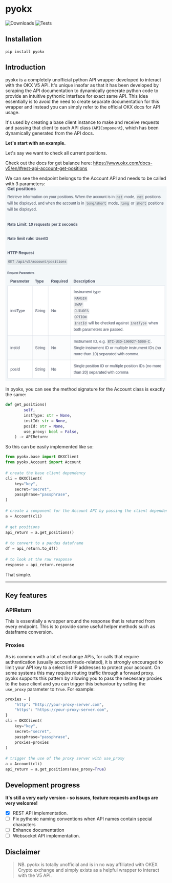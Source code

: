 # pyokx 
![Downloads](https://img.shields.io/pypi/dm/pyokx)
![Tests](https://github.com/nicelgueta/pyokx/actions/workflows/pyokx.yml/badge.svg)
## Installation

```shell
pip install pyokx
```

## Introduction

pyokx is a completely unofficial python API wrapper developed to interact with the OKX V5 API. 
It's unique insofar as that it has been developed by scraping the API documentation to dynamically generate python code to provide an intuitive
pythonic interface for exact same API. This idea essentially is to avoid the need to create separate documentation for this wrapper and instead you can simply refer to the official OKX docs for API usage.

It's used by creating a base client instance to make and receive requests and passing that client to each API class (`APIComponent`), which has been dynamically generated from the API docs.


**Let's start with an example.**

Let's say we want to check all current positions.

Check out the docs for get balance here: https://www.okx.com/docs-v5/en/#rest-api-account-get-positions

We can see the endpoint belongs to the Account API and needs to be called with 3 parameters:
![OKX-docs](get-pos.png)

In pyokx, you can see the method signature for the Account class is exactly the same:
```python
def get_positions(
        self,
        instType: str = None,
        instId: str = None,
        posId: str = None,
        use_proxy: bool = False,
    ) -> APIReturn:
```

So this can be easily implemented like so:

```python
from pyokx.base import OKXClient
from pyokx.Account import Account

# create the base client dependency
cli = OKXClient(
    key="key",
    secret="secret",
    passphrase="passphrase",
)

# create a component for the Account API by passing the client dependency
a = Account(cli)

# get positions
api_return = a.get_positions()

# to convert to a pandas dataframe
df = api_return.to_df()

# to look at the raw response
response = api_return.response

```

That simple.

______


## Key features

### APIReturn

This is essentially a wrapper around the response that is returned from every endpoint. This is to provide some useful helper methods such as dataframe conversion.

### Proxies

As is common with a lot of exchange APIs, for calls that require authentication (usually account/trade-related), it is strongly encouraged to limit your API key to a select list IP addresses to protect your account. On some systems this may require routing traffic through a forward proxy. pyokx supports this pattern by allowing you to pass the necessary proxies to the base client and you can trigger this behaviour by setting the `use_proxy` parameter to `True`.
For example:
```python
proxies = {
    "http": "http://your-proxy-server.com",
    "https": "https://your-proxy-server.com",
}
cli = OKXClient(
    key="key",
    secret="secret",
    passphrase="passphrase",
    proxies=proxies
)

# trigger the use of the proxy server with use_proxy
a = Account(cli)
api_return = a.get_positions(use_proxy=True)

```

## Development progress

**It's still a very early version - so issues, feature requests and bugs are very welcome!**

- [x] REST API implementation.
- [ ] Fix pythonic naming conventions when API names contain special characters
- [ ] Enhance documentation
- [ ] Websocket API implementation. 

## Disclaimer
> NB. pyokx is totally unofficial and is in no way affiliated with OKEX Crypto exchange and simply exists as a helpful wrapper to interact with the V5 API.